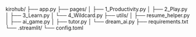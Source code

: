 kirohub/
├── app.py
├── pages/
│   ├── 1_Productivity.py
│   ├── 2_Play.py
│   ├── 3_Learn.py
│   └── 4_Wildcard.py
├── utils/
│   ├── resume_helper.py
│   ├── ai_game.py
│   ├── tutor.py
│   └── dream_ai.py
├── requirements.txt
└── .streamlit/
    └── config.toml
